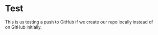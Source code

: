 # Test

This is us testing a push to GitHub if we create our repo locally instead of on GitHub initially.